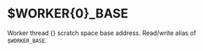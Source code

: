 # $WORKER{0}_BASE

Worker thread {} scratch space base address. Read/write alias of
`$WORKER_BASE`.

